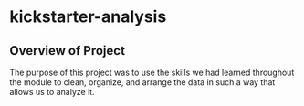 # kickstarter-analysis

## Overview of Project
  The purpose of this project was to use the skills we had learned throughout the module to clean, organize, and arrange the data in such a way that allows us to analyze it. 
  
